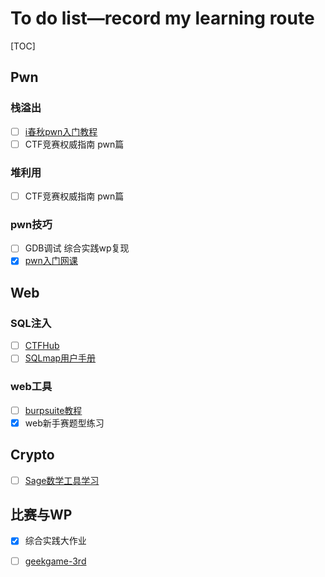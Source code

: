 # To do list—record my learning route

[TOC]



## Pwn

### 栈溢出

- [ ] [i春秋pwn入门教程](https://zhuanlan.zhihu.com/p/84050456)
- [ ] CTF竞赛权威指南 pwn篇

### 堆利用

- [ ] CTF竞赛权威指南 pwn篇

### pwn技巧

- [ ] GDB调试 综合实践wp复现
- [x] [pwn入门网课](https://www.bilibili.com/video/BV1854y1y7Ro?p=8&vd_source=babc412cd285c7f3e7b58102a5465f0f)

## Web

### SQL注入

- [ ] [CTFHub](https://blog.csdn.net/qq_41901122/article/details/127973109?spm=1001.2014.3001.5506)
- [ ] [SQLmap用户手册](http://drops.xmd5.com/static/drops/tips-143.html)

### web工具

- [ ] [burpsuite教程](http://drops.xmd5.com/static/drops/tools-1548.html)
- [x] web新手赛题型练习

## Crypto

- [ ] [Sage数学工具学习](https://adworld.xctf.org.cn/ad/tool-list)

## 比赛与WP

- [x] 综合实践大作业

- [ ] [geekgame-3rd](https://github.com/PKU-GeekGame/geekgame-3rd)
